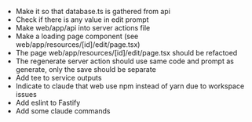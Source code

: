 - Make it so that database.ts is gathered from api
- Check if there is any value in edit prompt
- Make web/app/api into server actions file
- Make a loading page component (see web/app/resources/[id]/edit/page.tsx)
- The page web/app/resources/[id]/edit/page.tsx should be refactoed
- The regenerate server action should use same code and prompt as generate, only the save should be separate
- Add tee to service outputs
- Indicate to claude that web use npm instead of yarn due to workspace issues
- Add eslint to Fastify
- Add some claude commands

